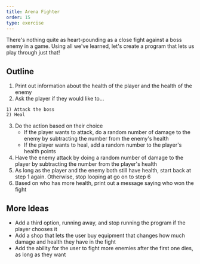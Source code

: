 ```yaml
---
title: Arena Fighter
order: 15
type: exercise
---
```


There's nothing quite as heart-pounding as a close fight against a boss enemy in a game. Using all we've learned, let's create a program that lets us play through just that!

## Outline

1. Print out information about the health of the player and the health of the enemy
2. Ask the player if they would like to...

```rawtext
1) Attack the boss
2) Heal
```

3. Do the action based on their choice
   - If the player wants to attack, do a random number of damage to the enemy by subtracting the number from the enemy's health
   - If the player wants to heal, add a random number to the player's health points
4. Have the enemy attack by doing a random number of damage to the player by subtracting the number from the player's health
5. As long as the player and the enemy both still have health, start back at step 1 again. Otherwise, stop looping at go on to step 6
6. Based on who has more health, print out a message saying who won the fight

## More Ideas

- Add a third option, running away, and stop running the program if the player chooses it
- Add a shop that lets the user buy equipment that changes how much damage and health they have in the fight
- Add the ability for the user to fight more enemies after the first one dies, as long as they want
